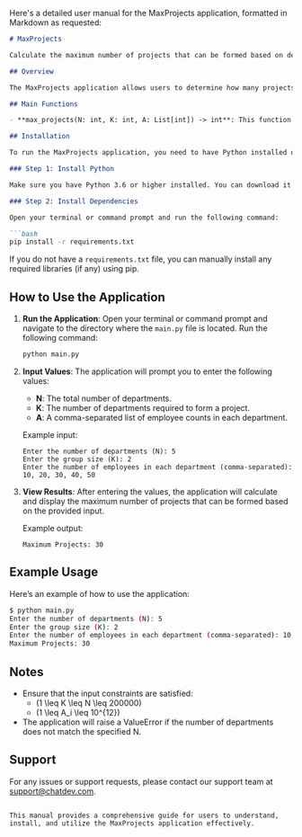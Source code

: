 Here's a detailed user manual for the MaxProjects application, formatted in Markdown as requested:

```markdown
# MaxProjects

Calculate the maximum number of projects that can be formed based on department employee counts.

## Overview

The MaxProjects application allows users to determine how many projects can be formed by selecting groups of departments based on their employee counts. This is particularly useful for organizations looking to optimize their resources and manage projects efficiently.

## Main Functions

- **max_projects(N: int, K: int, A: List[int]) -> int**: This function calculates the maximum number of projects that can be formed using K departments. It takes the total number of departments (N), the number of departments required to form a project (K), and a list of employee counts for each department (A).

## Installation

To run the MaxProjects application, you need to have Python installed on your machine. You can install the required dependencies using pip. 

### Step 1: Install Python

Make sure you have Python 3.6 or higher installed. You can download it from [python.org](https://www.python.org/downloads/).

### Step 2: Install Dependencies

Open your terminal or command prompt and run the following command:

```bash
pip install -r requirements.txt
```

If you do not have a `requirements.txt` file, you can manually install any required libraries (if any) using pip.

## How to Use the Application

1. **Run the Application**: Open your terminal or command prompt and navigate to the directory where the `main.py` file is located. Run the following command:

    ```bash
    python main.py
    ```

2. **Input Values**: The application will prompt you to enter the following values:
   - **N**: The total number of departments.
   - **K**: The number of departments required to form a project.
   - **A**: A comma-separated list of employee counts in each department.

   Example input:
   ```
   Enter the number of departments (N): 5
   Enter the group size (K): 2
   Enter the number of employees in each department (comma-separated): 10, 20, 30, 40, 50
   ```

3. **View Results**: After entering the values, the application will calculate and display the maximum number of projects that can be formed based on the provided input.

   Example output:
   ```
   Maximum Projects: 30
   ```

## Example Usage

Here’s an example of how to use the application:

```bash
$ python main.py
Enter the number of departments (N): 5
Enter the group size (K): 2
Enter the number of employees in each department (comma-separated): 10, 20, 30, 40, 50
Maximum Projects: 30
```

## Notes

- Ensure that the input constraints are satisfied:
  - \(1 \leq K \leq N \leq 200000\)
  - \(1 \leq A_i \leq 10^{12}\)
- The application will raise a ValueError if the number of departments does not match the specified N.

## Support

For any issues or support requests, please contact our support team at support@chatdev.com.

```

This manual provides a comprehensive guide for users to understand, install, and utilize the MaxProjects application effectively.